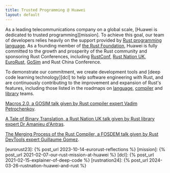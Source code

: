 ```yaml
---
title: Trusted Programming @ Huawei
layout: default
---
```


As a leading telecommunications company on a global scale, [Huawei is dedicated
to trusted programming][mission]. To achieve this goal, our team of developers relies heavily on the 
support provided by [Rust programming language][rust]. As a founding member of 
[the Rust Foundation][foundation], Huawei is fully committed to the growth and prosperity of the 
Rust community and sponsoring Rust Conferences, including [RustConf][rustconf], 
[Rust Nation UK][rustnation], [EuroRust][eurorust], [GoSim][gosim] and Rust China Conference.

To demonstrate our commitment, we create development tools and [deep code learning technology][dcl] 
to help software engineering with Rust, and are continuously contributing to the improvement and
expansion of Rust's features, including those listed in the roadmaps on [language][lang_roadmap],
[compiler][compiler_roadmap] and [library][library_roadmap] teams.

[Macros 2.0, a GOSIM talk given by Rust compiler expert Vadim Petrochenkov][macro].

[A Tale of Binary Translation, a Rust Nation UK talk given by Rust library expert Dr Amanieu d'Antras][binary].

[The Merging Process of the Rust Compiler, a FOSDEM talk given by Rust DevTools expert Guillaume Gomez][merge].

[macro]:https://www.youtube.com/watch?v=r0H8BUiekcM
[binary]:https://www.youtube.com/watch?v=Avp55U2JFcQ
[merge]:https://archive.fosdem.org/2023/schedule/event/rust_merging_process_of_the_rust_compiler/
[rustnationuk.com]: https://live.rustnationuk.com
[rust]: https://rust-lang.org
[eurorust]:https://eurorust.eu
[gosim]:http://gosim.org
[foundation]: https://foundation.rust-lang.org
[rustconf]: https://rustconf.com
[rustnation]: https://rustnationuk.com

[lang_roadmap]: https://blog.rust-lang.org/inside-rust/2022/04/04/lang-roadmap-2024.html
[compiler_roadmap]: https://blog.rust-lang.org/inside-rust/2022/02/22/compiler-team-ambitions-2022.html
[library_roadmap]: https://blog.rust-lang.org/inside-rust/2022/04/20/libs-aspirations.html

[eurorust23]: {% post_url 2023-10-14-eurorust-reflections %}
[mission]: {% post_url 2021-02-07-our-rust-mission-at-huawei %}
[dcl]: {% post_url 2021-02-15-explainer-of-deep-code %}
[rustnation24]: {% post_url 2024-03-26-rustnation-huawei-and-rust %}
